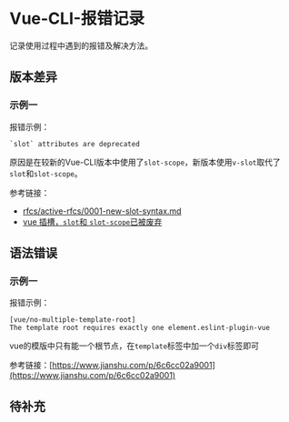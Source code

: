 # Vue-CLI-报错记录
记录使用过程中遇到的报错及解决方法。
## 版本差异
### 示例一
报错示例：
```
`slot` attributes are deprecated
```
原因是在较新的Vue-CLI版本中使用了`slot-scope`，新版本使用`v-slot`取代了`slot`和`slot-scope`。 

参考链接：
- [ rfcs/active-rfcs/0001-new-slot-syntax.md](https://github.com/vuejs/rfcs/blob/master/active-rfcs/0001-new-slot-syntax.md)
- [vue 插槽，`slot`和 `slot-scope`已被废弃](https://segmentfault.com/a/1190000019683759?utm_source=tag-newest)

## 语法错误
### 示例一
报错示例：
```
[vue/no-multiple-template-root]
The template root requires exactly one element.eslint-plugin-vue
```
vue的模版中只有能一个根节点，在`template`标签中加一个`div`标签即可

参考链接：[https://www.jianshu.com/p/6c6cc02a9001](https://www.jianshu.com/p/6c6cc02a9001)
## 待补充

